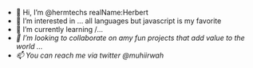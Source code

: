 - 👋 Hi, I’m @hermtechs realName:Herbert
- 👀 I’m interested in ... all languages but javascript is my favorite
- 🌱 I’m currently learning /<I wish github could detect n update this automatically  cuz am learning something new every sec/>...
- 💞️ I’m looking to collaborate on amy fun projects that add value to the world ...
- 📫 You can reach me via twitter @muhiirwah
